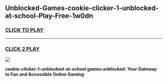 
## Unblocked-Games-cookie-clicker-1-unblocked-at-school-Play-Free-1w0dn
<h3>
<a href="https://premium76.site?title=cookie-clicker-1-unblocked-at-school&ref=18A1">CLICK TO PLAY</a></h3>
<hr>

<h3>
<a href="https://premium76.site?title=cookie-clicker-1-unblocked-at-school&ref=18A1">CLICK 2 PLAY</a>
  
</h3>

<a href="https://premium76.site?title=cookie-clicker-1-unblocked-at-school&ref=18A1"><img src="https://clearcache.store/games.png"></a>


**cookie-clicker-1-unblocked-at-school games unblocked: Your Gateway to Fun and Accessible Online Gaming**
